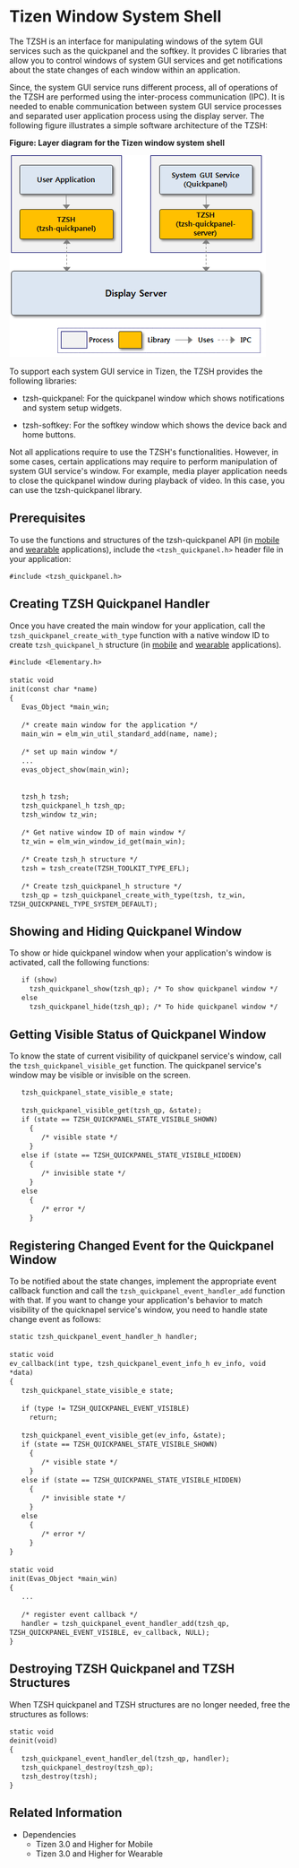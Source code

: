 # Tizen Window System Shell


The TZSH is an interface for manipulating windows of the sytem GUI services such as the quickpanel and the softkey. It provides C libraries that allow you to control windows of system GUI services and get notifications about the state changes of each window within an application.

Since, the system GUI service runs different process, all of operations of the TZSH are performed using the inter-process communication (IPC). It is needed to enable communication between system GUI service processes and separated user application process using the display server. The following figure illustrates a simple software architecture of the TZSH:

**Figure: Layer diagram for the Tizen window system shell**

![Layer diagram for the Tizen window system shell](./media/tzsh_arch.png)

To support each system GUI service in Tizen, the TZSH provides the following libraries:

- tzsh-quickpanel: For the quickpanel window which shows notifications and system setup widgets.

- tzsh-softkey: For the softkey window which shows the device back and home buttons.

Not all applications require to use the TZSH's functionalities. However, in some cases, certain applications may require to perform manipulation of system GUI service's window. For example, media player application needs to close the quickpanel window during playback of video. In this case, you can use the tzsh-quickpanel library.


## Prerequisites

To use the functions and structures of the tzsh-quickpanel API (in [mobile](../../api/mobile/latest/group__TIZEN__WS__SHELL__QUICKPANEL__MODULE.html) and [wearable](../../api/wearable/latest/group__TIZEN__WS__SHELL__QUICKPANEL__MODULE.html) applications), include the `<tzsh_quickpanel.h>` header file in your application:

```
#include <tzsh_quickpanel.h>
```


## Creating TZSH Quickpanel Handler
Once you have created the main window for your application, call the `tzsh_quickpanel_create_with_type` function with a native window ID to create `tzsh_quickpanel_h` structure (in [mobile](../../api/mobile/latest/group__TIZEN__WS__SHELL__QUICKPANEL__MODULE.html#gaaa00e8e25b43c9538ca188bc43bdb3ac) and [wearable](../../api/wearable/latest/group__TIZEN__WS__SHELL__QUICKPANEL__MODULE.html#gaaa00e8e25b43c9538ca188bc43bdb3ac) applications).

```
#include <Elementary.h>

static void
init(const char *name)
{
   Evas_Object *main_win;

   /* create main window for the application */
   main_win = elm_win_util_standard_add(name, name);

   /* set up main window */
   ...
   evas_object_show(main_win);


   tzsh_h tzsh;
   tzsh_quickpanel_h tzsh_qp;
   tzsh_window tz_win;

   /* Get native window ID of main window */
   tz_win = elm_win_window_id_get(main_win);

   /* Create tzsh_h structure */
   tzsh = tzsh_create(TZSH_TOOLKIT_TYPE_EFL);

   /* Create tzsh_quickpanel_h structure */
   tzsh_qp = tzsh_quickpanel_create_with_type(tzsh, tz_win, TZSH_QUICKPANEL_TYPE_SYSTEM_DEFAULT);
```


## Showing and Hiding Quickpanel Window

To show or hide quickpanel window when your application's window is activated, call the following functions:

```
   if (show)
     tzsh_quickpanel_show(tzsh_qp); /* To show quickpanel window */
   else
     tzsh_quickpanel_hide(tzsh_qp); /* To hide quickpanel window */
```

## Getting Visible Status of Quickpanel Window
To know the state of current visibility of quickpanel service's window, call the `tzsh_quickpanel_visible_get` function. The quickpanel service's window may be visible or invisible on the screen.

```
   tzsh_quickpanel_state_visible_e state;

   tzsh_quickpanel_visible_get(tzsh_qp, &state);
   if (state == TZSH_QUICKPANEL_STATE_VISIBLE_SHOWN)
     {
        /* visible state */
     }
   else if (state == TZSH_QUICKPANEL_STATE_VISIBLE_HIDDEN)
     {
        /* invisible state */
     }
   else
     {
        /* error */
     }

```


## Registering Changed Event for the Quickpanel Window
To be notified about the state changes, implement the appropriate event callback function and call the `tzsh_quickpanel_event_handler_add` function with that. If you want to change your application's behavior to match visibility of the quicknapel service's window, you need to handle state change event as follows:

```
static tzsh_quickpanel_event_handler_h handler;

static void
ev_callback(int type, tzsh_quickpanel_event_info_h ev_info, void *data)
{
   tzsh_quickpanel_state_visible_e state;

   if (type != TZSH_QUICKPANEL_EVENT_VISIBLE)
     return;

   tzsh_quickpanel_event_visible_get(ev_info, &state);
   if (state == TZSH_QUICKPANEL_STATE_VISIBLE_SHOWN)
     {
        /* visible state */
     }
   else if (state == TZSH_QUICKPANEL_STATE_VISIBLE_HIDDEN)
     {
        /* invisible state */
     }
   else
     {
        /* error */
     }
}

static void
init(Evas_Object *main_win)
{
   ...

   /* register event callback */
   handler = tzsh_quickpanel_event_handler_add(tzsh_qp, TZSH_QUICKPANEL_EVENT_VISIBLE, ev_callback, NULL);
}
```


## Destroying TZSH Quickpanel and TZSH Structures
When TZSH quickpanel and TZSH structures are no longer needed, free the structures as follows:

```
static void
deinit(void)
{
   tzsh_quickpanel_event_handler_del(tzsh_qp, handler);
   tzsh_quickpanel_destroy(tzsh_qp);
   tzsh_destroy(tzsh);
}
```


## Related Information
- Dependencies
  - Tizen 3.0 and Higher for Mobile
  - Tizen 3.0 and Higher for Wearable
